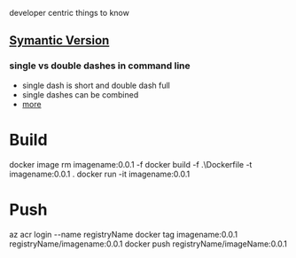 developer centric things to know

## [Symantic Version](https://semver.org/)

### single vs double dashes in command line
* single dash is short and double dash full
* single dashes can be combined
* [more](https://serverfault.com/questions/387935/whats-the-difference-betwen-the-single-dash-and-double-dash-flags-on-shell-comm)



# Build
docker image rm imagename:0.0.1 -f
docker build -f .\Dockerfile -t imagename:0.0.1 .
docker run -it imagename:0.0.1

# Push
az acr login --name registryName
docker tag imagename:0.0.1 registryName/imagename:0.0.1
docker push registryName/imageName:0.0.1